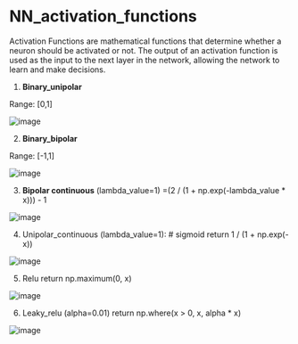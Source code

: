 # NN_activation_functions

Activation Functions are mathematical functions that determine whether a neuron should be activated or not. The output of an activation function is used as the input to the next layer in the network, allowing the network to learn and make decisions.

1. **Binary_unipolar**
   
Range: [0,1]

![image](https://github.com/user-attachments/assets/2c557a0d-6b3c-43c8-93a6-d2a24212efc9)


2. **Binary_bipolar**
   
Range: [-1,1]

![image](https://github.com/user-attachments/assets/5009305c-9a2a-4902-b5b1-b9f826e84ab9)


3. **Bipolar continuous** (lambda_value=1)
=(2 / (1 + np.exp(-lambda_value * x))) - 1

![image](https://github.com/user-attachments/assets/8dccf996-dde5-4d0d-be4f-b51d077bec77)

    
4. Unipolar_continuous (lambda_value=1): # sigmoid
    return 1 / (1 + np.exp(-x))

![image](https://github.com/user-attachments/assets/f615f510-f1bf-4677-9695-6b5d8acd978f)


5. Relu
    return np.maximum(0, x)
   
![image](https://github.com/user-attachments/assets/15473f8f-ba83-424a-a7df-6e237526058f)


6. Leaky_relu (alpha=0.01)
    return np.where(x > 0, x, alpha * x)
    
![image](https://github.com/user-attachments/assets/a445a1ae-9398-4cb1-b293-32d3f0e6460d)

